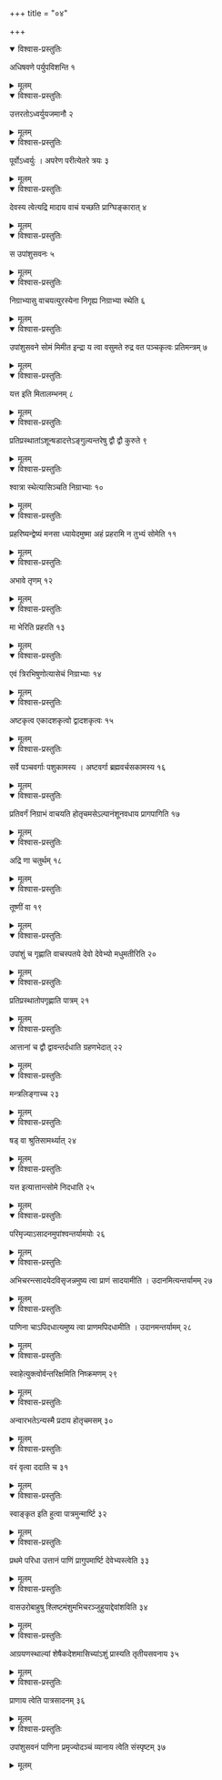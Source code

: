 +++
title = "०४"

+++


<details open><summary>विश्वास-प्रस्तुतिः</summary>

अधिषवणे पर्युपविशन्ति १
</details>

<details><summary>मूलम्</summary>

अधिषवणे पर्युपविशन्ति १
</details>


<details open><summary>विश्वास-प्रस्तुतिः</summary>

उत्तरतोऽध्वर्युयजमानौ २
</details>

<details><summary>मूलम्</summary>

उत्तरतोऽध्वर्युयजमानौ २
</details>


<details open><summary>विश्वास-प्रस्तुतिः</summary>

पूर्वोऽध्वर्युः । अपरेण परीत्येतरे त्रयः ३
</details>

<details><summary>मूलम्</summary>

पूर्वोऽध्वर्युः । अपरेण परीत्येतरे त्रयः ३
</details>


<details open><summary>विश्वास-प्रस्तुतिः</summary>

देवस्य त्वेत्यद्रि मादाय वाचं यच्छति प्राग्घिङ्कारात् ४
</details>

<details><summary>मूलम्</summary>

देवस्य त्वेत्यद्रि मादाय वाचं यच्छति प्राग्घिङ्कारात् ४
</details>


<details open><summary>विश्वास-प्रस्तुतिः</summary>

स उपांशुसवनः ५
</details>

<details><summary>मूलम्</summary>

स उपांशुसवनः ५
</details>


<details open><summary>विश्वास-प्रस्तुतिः</summary>

निग्राभ्यासु वाचयत्युरस्येना निगृह्य निग्राभ्या स्थेति ६
</details>

<details><summary>मूलम्</summary>

निग्राभ्यासु वाचयत्युरस्येना निगृह्य निग्राभ्या स्थेति ६
</details>


<details open><summary>विश्वास-प्रस्तुतिः</summary>

 उपांशुसवने सोमं मिमीत इन्द्रा य त्वा वसुमते रुद्र वत पञ्चकृत्वः प्रतिमन्त्रम् ७
</details>

<details><summary>मूलम्</summary>

 उपांशुसवने सोमं मिमीत इन्द्रा य त्वा वसुमते रुद्र वत पञ्चकृत्वः प्रतिमन्त्रम् ७
</details>


<details open><summary>विश्वास-प्रस्तुतिः</summary>

यत्त इति मितालम्भनम् ८
</details>

<details><summary>मूलम्</summary>

यत्त इति मितालम्भनम् ८
</details>


<details open><summary>विश्वास-प्रस्तुतिः</summary>

प्रतिप्रस्थातांऽशून्षडादत्तेऽङ्गुल्यन्तरेषु द्वौ द्वौ कुरुते ९
</details>

<details><summary>मूलम्</summary>

प्रतिप्रस्थातांऽशून्षडादत्तेऽङ्गुल्यन्तरेषु द्वौ द्वौ कुरुते ९
</details>


<details open><summary>विश्वास-प्रस्तुतिः</summary>

श्वात्रा स्थेत्यासिञ्चति निग्राभ्याः १०
</details>

<details><summary>मूलम्</summary>

श्वात्रा स्थेत्यासिञ्चति निग्राभ्याः १०
</details>


<details open><summary>विश्वास-प्रस्तुतिः</summary>

प्रहरिष्यन्द्वेष्यं मनसा ध्यायेदमुष्मा अहं प्रहरामि न तुभ्यं सोमेति ११
</details>

<details><summary>मूलम्</summary>

प्रहरिष्यन्द्वेष्यं मनसा ध्यायेदमुष्मा अहं प्रहरामि न तुभ्यं सोमेति ११
</details>


<details open><summary>विश्वास-प्रस्तुतिः</summary>

अभावे तृणम् १२
</details>

<details><summary>मूलम्</summary>

अभावे तृणम् १२
</details>


<details open><summary>विश्वास-प्रस्तुतिः</summary>

मा भेरिति प्रहरति १३
</details>

<details><summary>मूलम्</summary>

मा भेरिति प्रहरति १३
</details>


<details open><summary>विश्वास-प्रस्तुतिः</summary>

एवं त्रिरभिषुणोत्यासेचं निग्राभ्याः १४
</details>

<details><summary>मूलम्</summary>

एवं त्रिरभिषुणोत्यासेचं निग्राभ्याः १४
</details>


<details open><summary>विश्वास-प्रस्तुतिः</summary>

अष्टकृत्व एकादशकृत्वो द्वादशकृत्वः १५
</details>

<details><summary>मूलम्</summary>

अष्टकृत्व एकादशकृत्वो द्वादशकृत्वः १५
</details>


<details open><summary>विश्वास-प्रस्तुतिः</summary>

सर्वे पञ्चवर्गाः पशुकामस्य । अष्टवर्गा ब्रह्मवर्चसकामस्य १६
</details>

<details><summary>मूलम्</summary>

सर्वे पञ्चवर्गाः पशुकामस्य । अष्टवर्गा ब्रह्मवर्चसकामस्य १६
</details>


<details open><summary>विश्वास-प्रस्तुतिः</summary>

प्रतिवर्गं निग्राभं वाचयति होतृचमसेऽल्पानंशूनवधाय प्रागपागिति १७
</details>

<details><summary>मूलम्</summary>

प्रतिवर्गं निग्राभं वाचयति होतृचमसेऽल्पानंशूनवधाय प्रागपागिति १७
</details>


<details open><summary>विश्वास-प्रस्तुतिः</summary>

अद्रि णा चतुर्थम् १८
</details>

<details><summary>मूलम्</summary>

अद्रि णा चतुर्थम् १८
</details>


<details open><summary>विश्वास-प्रस्तुतिः</summary>

तूष्णीं वा १९
</details>

<details><summary>मूलम्</summary>

तूष्णीं वा १९
</details>


<details open><summary>विश्वास-प्रस्तुतिः</summary>

उपांशुं च गृह्णाति वाचस्पतये देवो देवेभ्यो मधुमतीरिति २०
</details>

<details><summary>मूलम्</summary>

उपांशुं च गृह्णाति वाचस्पतये देवो देवेभ्यो मधुमतीरिति २०
</details>


<details open><summary>विश्वास-प्रस्तुतिः</summary>

प्रतिप्रस्थातोपगृह्णाति पात्रम् २१
</details>

<details><summary>मूलम्</summary>

प्रतिप्रस्थातोपगृह्णाति पात्रम् २१
</details>


<details open><summary>विश्वास-प्रस्तुतिः</summary>

आत्तानां च द्वौ द्वावन्तर्दधाति ग्रहणभेदात् २२
</details>

<details><summary>मूलम्</summary>

आत्तानां च द्वौ द्वावन्तर्दधाति ग्रहणभेदात् २२
</details>


<details open><summary>विश्वास-प्रस्तुतिः</summary>

मन्त्रलिङ्गाच्च २३
</details>

<details><summary>मूलम्</summary>

मन्त्रलिङ्गाच्च २३
</details>


<details open><summary>विश्वास-प्रस्तुतिः</summary>

षड् वा श्रुतिसामर्थ्यात् २४
</details>

<details><summary>मूलम्</summary>

षड् वा श्रुतिसामर्थ्यात् २४
</details>


<details open><summary>विश्वास-प्रस्तुतिः</summary>

यत्त इत्यात्तान्त्सोमे निदधाति २५
</details>

<details><summary>मूलम्</summary>

यत्त इत्यात्तान्त्सोमे निदधाति २५
</details>


<details open><summary>विश्वास-प्रस्तुतिः</summary>

परिमृज्याऽसादनमुपांश्वन्तर्यामयोः २६
</details>

<details><summary>मूलम्</summary>

परिमृज्याऽसादनमुपांश्वन्तर्यामयोः २६
</details>


<details open><summary>विश्वास-प्रस्तुतिः</summary>

अभिचरन्त्सादयेदविसृजन्नमुष्य त्वा प्राणं सादयामीति । उदानमित्यन्तर्यामम् २७
</details>

<details><summary>मूलम्</summary>

अभिचरन्त्सादयेदविसृजन्नमुष्य त्वा प्राणं सादयामीति । उदानमित्यन्तर्यामम् २७
</details>


<details open><summary>विश्वास-प्रस्तुतिः</summary>

पाणिना चाऽपिदधात्यमुष्य त्वा प्राणमपिदधामीति । उदानमन्तर्यामम् २८
</details>

<details><summary>मूलम्</summary>

पाणिना चाऽपिदधात्यमुष्य त्वा प्राणमपिदधामीति । उदानमन्तर्यामम् २८
</details>


<details open><summary>विश्वास-प्रस्तुतिः</summary>

स्वाहेत्युक्त्वोर्वन्तरिक्षमिति निष्क्रमणम् २९
</details>

<details><summary>मूलम्</summary>

स्वाहेत्युक्त्वोर्वन्तरिक्षमिति निष्क्रमणम् २९
</details>


<details open><summary>विश्वास-प्रस्तुतिः</summary>

अन्वारभतेऽन्यस्मै प्रदाय होतृचमसम् ३०
</details>

<details><summary>मूलम्</summary>

अन्वारभतेऽन्यस्मै प्रदाय होतृचमसम् ३०
</details>


<details open><summary>विश्वास-प्रस्तुतिः</summary>

वरं वृत्वा ददाति च ३१
</details>

<details><summary>मूलम्</summary>

वरं वृत्वा ददाति च ३१
</details>


<details open><summary>विश्वास-प्रस्तुतिः</summary>

स्वाङ्कृत इति हुत्वा पात्रमुन्मार्ष्टि ३२
</details>

<details><summary>मूलम्</summary>

स्वाङ्कृत इति हुत्वा पात्रमुन्मार्ष्टि ३२
</details>


<details open><summary>विश्वास-प्रस्तुतिः</summary>

प्रथमे परिधा उत्तानं पाणिं प्रागुपमार्ष्टि देवेभ्यस्त्वेति ३३
</details>

<details><summary>मूलम्</summary>

प्रथमे परिधा उत्तानं पाणिं प्रागुपमार्ष्टि देवेभ्यस्त्वेति ३३
</details>


<details open><summary>विश्वास-प्रस्तुतिः</summary>

वासउरोबाहुषु श्लिष्टमंशुमभिचरञ्जुहुयाद्देवांशविति ३४
</details>

<details><summary>मूलम्</summary>

वासउरोबाहुषु श्लिष्टमंशुमभिचरञ्जुहुयाद्देवांशविति ३४
</details>


<details open><summary>विश्वास-प्रस्तुतिः</summary>

आग्रयणस्थाल्यां शेषैकदेशमासिच्यांऽशुं प्रास्यति तृतीयसवनाय ३५
</details>

<details><summary>मूलम्</summary>

आग्रयणस्थाल्यां शेषैकदेशमासिच्यांऽशुं प्रास्यति तृतीयसवनाय ३५
</details>


<details open><summary>विश्वास-प्रस्तुतिः</summary>

प्राणाय त्वेति पात्रसादनम् ३६
</details>

<details><summary>मूलम्</summary>

प्राणाय त्वेति पात्रसादनम् ३६
</details>


<details open><summary>विश्वास-प्रस्तुतिः</summary>

उपांशुसवनं पाणिना प्रमृज्योदञ्चं व्यानाय त्वेति संस्पृष्टम् ३७
</details>

<details><summary>मूलम्</summary>

उपांशुसवनं पाणिना प्रमृज्योदञ्चं व्यानाय त्वेति संस्पृष्टम् ३७
</details>

